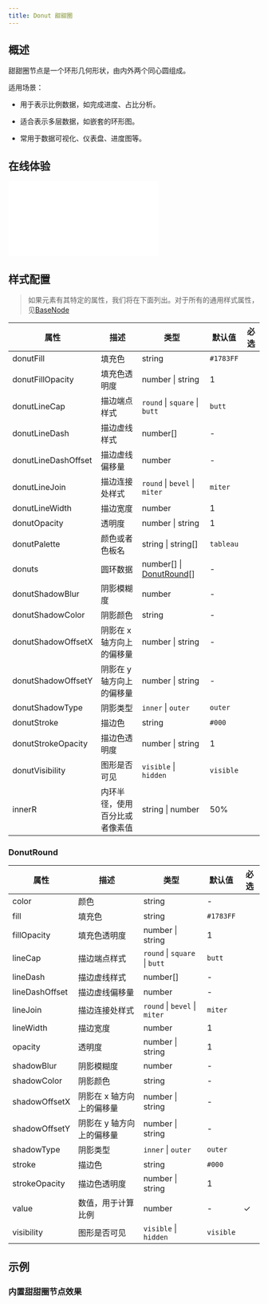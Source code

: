 ```yaml
---
title: Donut 甜甜圈
---
```


## 概述

甜甜圈节点是一个环形几何形状，由内外两个同心圆组成。

适用场景：

- 用于表示比例数据，如完成进度、占比分析。

- 适合表示多层数据，如嵌套的环形图。

- 常用于数据可视化、仪表盘、进度图等。

## 在线体验

<embed src="@/common/api/elements/nodes/donut.md"></embed>

## 样式配置

> 如果元素有其特定的属性，我们将在下面列出。对于所有的通用样式属性，见[BaseNode](./BaseNode.zh.md)

| 属性                | 描述                           | 类型                                        | 默认值    | 必选 |
| ------------------- | ------------------------------ | ------------------------------------------- | --------- | ---- |
| donutFill           | 填充色                         | string                                      | `#1783FF` |      |
| donutFillOpacity    | 填充色透明度                   | number \| string                            | 1         |      |
| donutLineCap        | 描边端点样式                   | `round` \| `square` \| `butt`               | `butt`    |      |
| donutLineDash       | 描边虚线样式                   | number[]                                    | -         |      |
| donutLineDashOffset | 描边虚线偏移量                 | number                                      | -         |      |
| donutLineJoin       | 描边连接处样式                 | `round` \| `bevel` \| `miter`               | `miter`   |      |
| donutLineWidth      | 描边宽度                       | number                                      | 1         |      |
| donutOpacity        | 透明度                         | number \| string                            | 1         |      |
| donutPalette        | 颜色或者色板名                 | string &#124; string[]                      | `tableau` |      |
| donuts              | 圆环数据                       | number[] &#124; [DonutRound](#donutround)[] | -         |      |
| donutShadowBlur     | 阴影模糊度                     | number                                      | -         |      |
| donutShadowColor    | 阴影颜色                       | string                                      | -         |      |
| donutShadowOffsetX  | 阴影在 x 轴方向上的偏移量      | number \| string                            | -         |      |
| donutShadowOffsetY  | 阴影在 y 轴方向上的偏移量      | number \| string                            | -         |      |
| donutShadowType     | 阴影类型                       | `inner` \| `outer`                          | `outer`   |      |
| donutStroke         | 描边色                         | string                                      | `#000`    |      |
| donutStrokeOpacity  | 描边色透明度                   | number \| string                            | 1         |      |
| donutVisibility     | 图形是否可见                   | `visible` \| `hidden`                       | `visible` |      |
| innerR              | 内环半径，使用百分比或者像素值 | string &#124; number                        | 50%       |      |

### DonutRound

| 属性           | 描述                      | 类型                          | 默认值    | 必选 |
| -------------- | ------------------------- | ----------------------------- | --------- | ---- |
| color          | 颜色                      | string                        | -         |      |
| fill           | 填充色                    | string                        | `#1783FF` |      |
| fillOpacity    | 填充色透明度              | number \| string              | 1         |      |
| lineCap        | 描边端点样式              | `round` \| `square` \| `butt` | `butt`    |      |
| lineDash       | 描边虚线样式              | number[]                      | -         |      |
| lineDashOffset | 描边虚线偏移量            | number                        | -         |      |
| lineJoin       | 描边连接处样式            | `round` \| `bevel` \| `miter` | `miter`   |      |
| lineWidth      | 描边宽度                  | number                        | 1         |      |
| opacity        | 透明度                    | number \| string              | 1         |      |
| shadowBlur     | 阴影模糊度                | number                        | -         |      |
| shadowColor    | 阴影颜色                  | string                        | -         |      |
| shadowOffsetX  | 阴影在 x 轴方向上的偏移量 | number \| string              | -         |      |
| shadowOffsetY  | 阴影在 y 轴方向上的偏移量 | number \| string              | -         |      |
| shadowType     | 阴影类型                  | `inner` \| `outer`            | `outer`   |      |
| stroke         | 描边色                    | string                        | `#000`    |      |
| strokeOpacity  | 描边色透明度              | number \| string              | 1         |      |
| value          | 数值，用于计算比例        | number                        | -         | ✓    |
| visibility     | 图形是否可见              | `visible` \| `hidden`         | `visible` |      |

## 示例

### 内置甜甜圈节点效果

<Playground path="element/node/demo/donut.js" rid="default-donut-node"></Playground>

